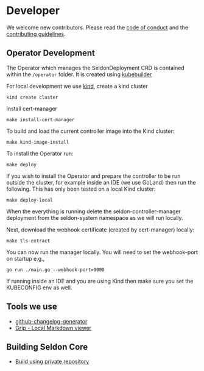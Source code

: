 # Developer

We welcome new contributors.
Please read the [code of
conduct](https://github.com/SeldonIO/seldon-core/blob/master/CODE_OF_CONDUCT.md)
and the [contributing guidelines](contributing.rst).

## Operator Development

The Operator which manages the SeldonDeployment CRD is contained within the `/operator` folder. It is created using [kubebuilder](https://book.kubebuilder.io/)

For local development we use [kind](https://kind.sigs.k8s.io/), create a kind cluster

```console
kind create cluster
```

Install cert-manager

```console
make install-cert-manager
```

To build and load the current controller image into the Kind cluster:

```console
make kind-image-install
```

To install the Operator run:

```console
make deploy
```

If you wish to install the Operator and prepare the controller to be run outside the cluster, for example inside an IDE (we use GoLand) then run the following. This has only been tested on a local Kind cluster:

```console
make deploy-local
```

When the everything is running delete the seldon-controller-manager deployment from the seldon-system namespace as we will run locally.

Next, download the webhook certificate (created by cert-manager) locally:

```console
make tls-extract
```

You can now run the manager locally. You will need to set the webhook-port on startup e.g.,

```console
go run ./main.go --webhook-port=9000
```

If running inside an IDE and you are using Kind then make sure you set the KUBECONFIG env as well.

## Tools we use

- [github-changelog-generator](https://github.com/skywinder/github-changelog-generator)
- [Grip - Local Markdown viewer](https://github.com/joeyespo/grip)

## Building Seldon Core

- [Build using private repository](build-using-private-repo.md)

